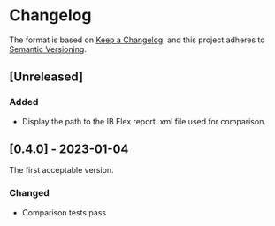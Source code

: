 # Changelog

The format is based on [Keep a Changelog](https://keepachangelog.com/en/1.0.0/),
and this project adheres to [Semantic Versioning](https://semver.org/spec/v2.0.0.html).

## [Unreleased]

### Added

- Display the path to the IB Flex report .xml file used for comparison.

## [0.4.0] - 2023-01-04

The first acceptable version.

### Changed

- Comparison tests pass

